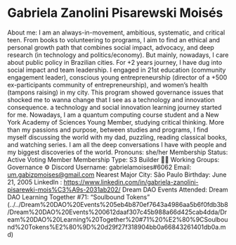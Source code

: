 # Gabriela Zanolini Pisarewski Moisés

About me: I am an always-in-movement, ambitious, systematic, and critical teen. From books to volunteering to programs, I aim to find an ethical and personal growth path that combines social impact, advocacy, and deep research (in technology and politics/economy). But mainly, nowadays, I care about public policy in Brazilian cities. 
For +2 years journey, I have dug into social impact and team leadership. I engaged in 21st education (community engagement leader), conscious young entrepreneurship (director of a +500 ex-participants community of entrepreneurship), and women’s health (tampons raising) in my city. This program showed governance issues that shocked me to wanna change that I see as a technology and innovation consequence. a technology and social innovation learning journey started for me. Nowadays, I am a quantum computing course student and a New York Academy of Sciences Young Member, studying critical thinking.
More than my passions and purpose, between studies and programs, I find myself discussing the world with my dad, puzzling, reading classical books, and watching series. I am all the deep conversations I have with people and my biggest discoveries of the world.
Pronouns: she/her
Membership Status: Active Voting Member
Membership Type: S3 Builder 🧑‍🚀
Working Groups: Governance ⚙️
Discord Username: gabrielamoises#6062
Email: um.gabizpmoises@gmail.com
Nearest Major City: São Paulo
Birthday: June 21, 2005
LinkedIn : https://www.linkedin.com/in/gabriela-zanolini-pisarewki-mois%C3%A9s-2031ab202/
Dream DAO Events Attended: Dream DAO Learning Together #71: “Soulbound Tokens” (../../Dream%20DAO%20Events%205eb4b870ef7643a4986aa5b6f0fdb3b8/Dream%20DAO%20Events%200612daaf307c45b988a66d425cab4dda/Dream%20DAO%20Learning%20Together%20#71%20%E2%80%9CSoulbound%20Tokens%E2%80%9D%20d29f27f318904bb0a66843261401db0a.md)